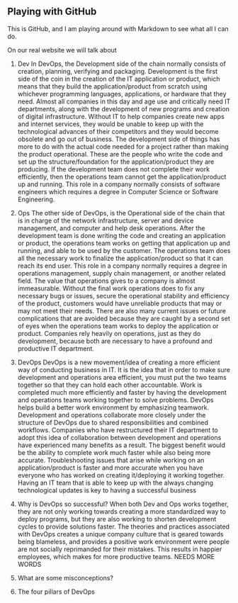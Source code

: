 ## Playing with GitHub
This is GitHub, and I am playing around with Markdown to see what all I can do.

On our real website we will talk about 
1. Dev
In DevOps, the Development side of the chain normally consists of creation, planning, verifying and packaging. Development is the first side of the coin in the creation of the IT application or product, which means that they build the application/product from scratch using whichever programming languages, applications, or hardware that they need. Almost all companies in this day and age use and critically need IT departments, along with the development of new programs and creation of digital infrastructure. Without IT to help companies create new apps and internet services, they would be unable to keep up with the technological advances of their competitors and they would become obsolete and go out of business. 
The development side of things has more to do with the actual code needed for a project rather than making the product operational. These are the people who write the code and set up the structure/foundation for the application/product they are producing. If the development team does not complete their work efficiently, then the operations team cannot get the application/product up and running. This role in a company normally consists of software engineers which requires a degree in Computer Science or Software Engineering. 

2. Ops
The other side of DevOps, is the Operational side of the chain that is in charge of the network infrastructure, server and device management, and computer and help desk operations. After the development team is done writing the code and creating an application or product, the operations team works on getting that application up and running, and able to be used by the customer. The operations team does all the necessary work to finalize the application/product so that it can reach its end user. This role in a company normally requires a degree in operations management, supply chain management, or another related field. 
The value that operations gives to a company is almost immeasurable. Without the final work operations does to fix any necessary bugs or issues, secure the operational stability and efficiency of the product, customers would have unreliable products that may or may not meet their needs. There are also many current issues or future complications that are avoided because they are caught by a second set of eyes when the operations team works to deploy the application or product. Companies rely heavily on operations, just as they do development, because both are necessary to have a profound and productive IT department.

3. DevOps
DevOps is a new movement/idea of creating a more efficient way of conducting business in IT. It is the idea that in order to make sure development and operations area efficient, you must put the two teams together so that they can hold each other accountable. Work is completed much more efficiently and faster by having the development and operations teams working together to solve problems. DevOps helps build a better work environment by emphasizing teamwork. Development and operations collaborate more closely under the structure of DevOps due to shared responsibilities and combined workflows. 
Companies who have restructured their IT department to adopt this idea of collaboration between development and operations have experienced many benefits as a result. The biggest benefit would be the ability to complete work much faster while also being more accurate. Troubleshooting issues that arise while working on an application/product is faster and more accurate when you have everyone who has worked on creating it/deploying it working together. Having an IT team that is able to keep up with the always changing technological updates is key to having a successful business

4. Why is DevOps so successful?
When both Dev and Ops works together, they are not only working towards creating a more standardized way to deploy programs, but they are also working to shorten development cycles to provide solutions faster. The theories and practices associated with DevOps creates a unique company culture that is geared towards being blameless, and provides a positive work environment were people are not socially reprimanded for their mistakes. This results in happier employees, which makes for more productive teams. NEEDS MORE WORDS

5. What are some misconceptions?

6. The four pillars of DevOps

